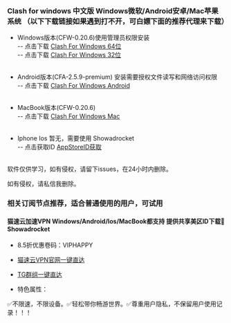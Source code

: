 ### Clash for windows 中文版 Windows微软/Android安卓/Mac苹果系统 （以下下载链接如果遇到打不开，可白嫖下面的推荐代理来下载）

- Windows版本(CFW-0.20.6)使用管理员权限安装<br/>
-- 点击下载 [Clash For Windows 64位](https://ghproxy.com/https://github.com/ender-zhao/Clash-for-Windows_Chinese/releases/download/CFW-V0.20.5_CN/Clash.for.Windows.Setup.0.20.5.exe)<br/>
-- 点击下载 [Clash For Windows 32位](https://ghproxy.com/https://github.com/Fndroid/clash_for_windows_pkg/releases/download/0.20.10/Clash.for.Windows-0.20.10-ia32-win.7z)<br/><br/>

- Android版本(CFA-2.5.9-premium) 安装需要授权文件读写和网络访问权限<br/>
-- 点击下载 [Clash For Windows Android](https://ghproxy.com/https://github.com/Kr328/ClashForAndroid/releases/download/v2.5.9/cfa-2.5.9-premium-universal-release.apk)<br/><br/>

- MacBook版本(CFW-0.20.6)<br/>
-- 点击下载 [Clash For Windows Mac](https://github.com/Fndroid/clash_for_windows_pkg/releases/download/0.20.6/Clash.for.Windows-0.20.6.dmg)<br/><br/>

- Iphone Ios 暂无，需要使用 Showadrocket<br/>
-- 点击获取ID [AppStoreID获取](https://fk.maosu.top/buy/10)<br/><br/>

软件仅供学习，如有侵权，请留下issues，在24小时内删除。

如有侵权，请私信我删除。

### 相关订阅节点推荐，适合普通使用的用户，可试用

#### 猫速云加速VPN Windows/Android/Ios/MacBook都支持 提供共享美区ID下载🚀Showadrocket

- 8.5折优惠卷码：VIPHAPPY

- [猫速云VPN官网一键直达](https://b.maosu.top?_blank) 

- [TG群组一键直达](https://t.me/maospeed?_blank) 

- 特色属性：

✅不限速，不限设备。✅轻松带你畅游世界。✅尊重用户隐私，不保留用户使用记录！！！
